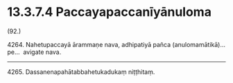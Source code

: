 # 13.3.7.4 Paccayapaccanīyānuloma

(92.)

4264\. Nahetupaccayā ārammaṇe nava, adhipatiyā pañca (anulomamātikā)…pe…  avigate nava.

---

4265\. Dassanenapahātabbahetukadukaṃ niṭṭhitaṃ.
